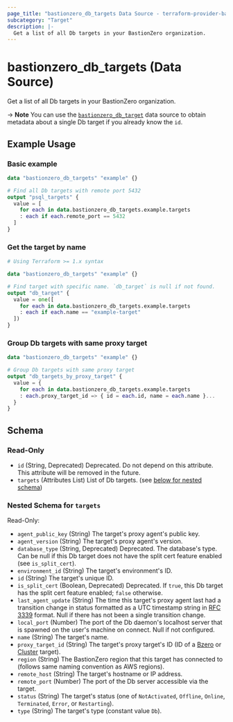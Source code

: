 ```yaml
---
page_title: "bastionzero_db_targets Data Source - terraform-provider-bastionzero"
subcategory: "Target"
description: |-
  Get a list of all Db targets in your BastionZero organization.
---
```


# bastionzero_db_targets (Data Source)

Get a list of all Db targets in your BastionZero organization.

-> **Note** You can use the [`bastionzero_db_target`](db_target) data source to
obtain metadata about a single Db target if you already know the `id`.

## Example Usage

### Basic example

```terraform
data "bastionzero_db_targets" "example" {}

# Find all Db targets with remote port 5432
output "psql_targets" {
  value = [
    for each in data.bastionzero_db_targets.example.targets
    : each if each.remote_port == 5432
  ]
}
```

### Get the target by name

```terraform
# Using Terraform >= 1.x syntax

data "bastionzero_db_targets" "example" {}

# Find target with specific name. `db_target` is null if not found.
output "db_target" {
  value = one([
    for each in data.bastionzero_db_targets.example.targets
    : each if each.name == "example-target"
  ])
}
```

### Group Db targets with same proxy target

```terraform
data "bastionzero_db_targets" "example" {}

# Group Db targets with same proxy target
output "db_targets_by_proxy_target" {
  value = {
    for each in data.bastionzero_db_targets.example.targets
    : each.proxy_target_id => { id = each.id, name = each.name }...
  }
}
```

<!-- schema generated by tfplugindocs -->
## Schema

### Read-Only

- `id` (String, Deprecated) Deprecated. Do not depend on this attribute. This attribute will be removed in the future.
- `targets` (Attributes List) List of Db targets. (see [below for nested schema](#nestedatt--targets))

<a id="nestedatt--targets"></a>
### Nested Schema for `targets`

Read-Only:

- `agent_public_key` (String) The target's proxy agent's public key.
- `agent_version` (String) The target's proxy agent's version.
- `database_type` (String, Deprecated) Deprecated. The database's type. Can be null if this Db target does not have the split cert feature enabled (see `is_split_cert`).
- `environment_id` (String) The target's environment's ID.
- `id` (String) The target's unique ID.
- `is_split_cert` (Boolean, Deprecated) Deprecated. If `true`, this Db target has the split cert feature enabled; `false` otherwise.
- `last_agent_update` (String) The time this target's proxy agent last had a transition change in status formatted as a UTC timestamp string in [RFC 3339](https://datatracker.ietf.org/doc/html/rfc3339) format. Null if there has not been a single transition change.
- `local_port` (Number) The port of the Db daemon's localhost server that is spawned on the user's machine on connect. Null if not configured.
- `name` (String) The target's name.
- `proxy_target_id` (String) The target's proxy target's ID (ID of a [Bzero](bzero_target) or [Cluster](cluster_target) target).
- `region` (String) The BastionZero region that this target has connected to (follows same naming convention as AWS regions).
- `remote_host` (String) The target's hostname or IP address.
- `remote_port` (Number) The port of the Db server accessible via the target.
- `status` (String) The target's status (one of `NotActivated`, `Offline`, `Online`, `Terminated`, `Error`, or `Restarting`).
- `type` (String) The target's type (constant value `Db`).